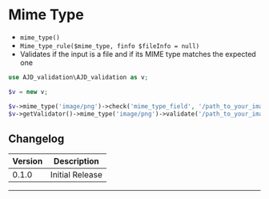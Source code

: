 # Mime Type

- `mime_type()`
- `Mime_type_rule($mime_type, finfo $fileInfo = null)`
- Validates if the input is a file and if its MIME type matches the expected one

```php
use AJD_validation\AJD_validation as v;

$v = new v;

$v->mime_type('image/png')->check('mime_type_field', '/path_to_your_image');  // valdation passes
$v->getValidator()->mime_type('image/png')->validate('/path_to_your_image') // true

```

## Changelog

Version | Description
--------|-------------
  0.1.0 | Initial Release

***
